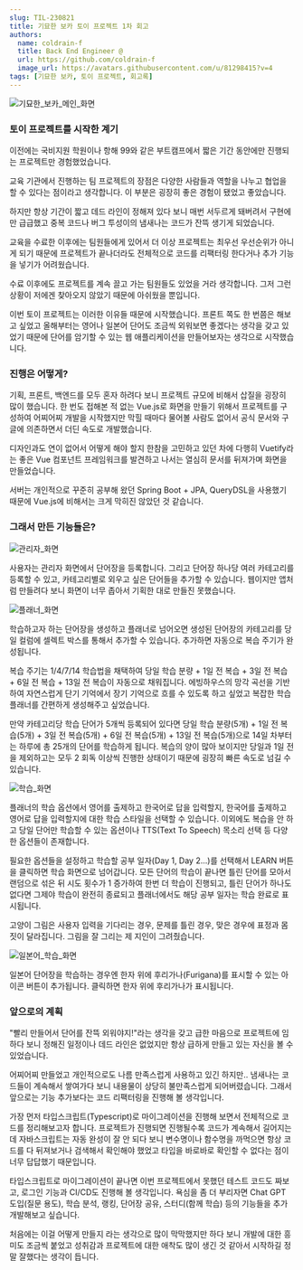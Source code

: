 ```yaml
---
slug: TIL-230821
title: 기묘한 보카 토이 프로젝트 1차 회고
authors:
  name: coldrain-f
  title: Back End Engineer @
  url: https://github.com/coldrain-f
  image_url: https://avatars.githubusercontent.com/u/81298415?v=4
tags: [기묘한 보카, 토이 프로젝트, 회고록]
---
```


![기묘한_보카_메인_화면](./images/기묘한_보카_메인_화면.png)

### 토이 프로젝트를 시작한 계기

이전에는 국비지원 학원이나 항해 99와 같은 부트캠프에서 짧은 기간 동안에만 진행되는 프로젝트만 경험했었습니다.

교육 기관에서 진행하는 팀 프로젝트의 장점은 다양한 사람들과 역할을 나누고 협업을 할 수 있다는 점이라고 생각합니다. 이 부분은 굉장히 좋은 경험이 됐었고 좋았습니다.

하지만 항상 기간이 짧고 데드 라인이 정해져 있다 보니 매번 서두르게 돼버려서 구현에만 급급했고 중복 코드나 버그 투성이의 냄새나는 코드가 잔뜩 생기게 되었습니다.

교육을 수료한 이후에는 팀원들에게 있어서 더 이상 프로젝트는 최우선 우선순위가 아니게 되기 때문에 프로젝트가 끝나더라도 전체적으로 코드를 리팩터링 한다거나 추가 기능을 넣기가 어려웠습니다.

수료 이후에도 프로젝트를 계속 끌고 가는 팀원들도 있었을 거라 생각합니다. 그저 그런 상황이 저에겐 찾아오지 않았기 때문에 아쉬웠을 뿐입니다.

이번 토이 프로젝트는 이러한 이유들 때문에 시작했습니다. 프론트 쪽도 한 번쯤은 해보고 싶었고 올해부터는 영어나 일본어 단어도 조금씩 외워보면 좋겠다는 생각을 갖고 있었기 때문에 단어를 암기할 수 있는 웹 애플리케이션을 만들어보자는 생각으로 시작했습니다.

### 진행은 어떻게?

기획, 프론트, 백엔드를 모두 혼자 하려다 보니 프로젝트 규모에 비해서 삽질을 굉장히 많이 했습니다. 한 번도 접해본 적 없는 Vue.js로 화면을 만들기 위해서 프로젝트를 구성하여 어찌어찌 개발을 시작했지만 막힐 때마다 물어볼 사람도 없어서 공식 문서와 구글에 의존하면서 더딘 속도로 개발했습니다.

디자인과도 연이 없어서 어떻게 해야 할지 한참을 고민하고 있던 차에 다행히 Vuetify라는 좋은 Vue 컴포넌트 프레임워크를 발견하고 나서는 열심히 문서를 뒤져가며 화면을 만들었습니다.

서버는 개인적으로 꾸준히 공부해 왔던 Spring Boot + JPA, QueryDSL을 사용했기 때문에 Vue.js에 비해서는 크게 막히진 않았던 것 같습니다.

### 그래서 만든 기능들은?

![관리자_화면](./images/관리자_화면.png)

사용자는 관리자 화면에서 단어장을 등록합니다. 그리고 단어장 하나당 여러 카테고리를 등록할 수 있고, 카테고리별로 외우고 싶은 단어들을 추가할 수 있습니다. 웹이지만 앱처럼 만들려다 보니 화면이 너무 좁아서 기획한 대로 만들진 못했습니다.

![플래너_화면](./images/플래너_화면.png)

학습하고자 하는 단어장을 생성하고 플래너로 넘어오면 생성된 단어장의 카테고리를 당일 컬럼에 셀렉트 박스를 통해서 추가할 수 있습니다. 추가하면 자동으로 복습 주기가 완성됩니다.

복습 주기는 1/4/7/14 학습법을 채택하여 당일 학습 분량 + 1일 전 복습 + 3일 전 복습 + 6일 전 복습 + 13일 전 복습이 자동으로 채워집니다. 에빙하우스의 망각 곡선을 기반하여 자연스럽게 단기 기억에서 장기 기억으로 흐를 수 있도록 하고 싶었고 복잡한 학습 플래너를 간편하게 생성해주고 싶었습니다.

만약 카테고리당 학습 단어가 5개씩 등록되어 있다면 당일 학습 분량(5개) + 1일 전 복습(5개) + 3일 전 복습(5개) + 6일 전 복습(5개) + 13일 전 복습(5개)으로 14일 차부터는 하루에 총 25개의 단어를 학습하게 됩니다. 복습의 양이 많아 보이지만 당일과 1일 전을 제외하고는 모두 2 회독 이상씩 진행한 상태이기 때문에 굉장히 빠른 속도로 넘길 수 있습니다.

![학습_화면](./images/학습_화면.png)

플래너의 학습 옵션에서 영어를 출제하고 한국어로 답을 입력할지, 한국어를 출제하고 영어로 답을 입력할지에 대한 학습 스타일을 선택할 수 있습니다. 이외에도 복습을 안 하고 당일 단어만 학습할 수 있는 옵션이나 TTS(Text To Speech) 목소리 선택 등 다양한 옵션들이 존재합니다.

필요한 옵션들을 설정하고 학습할 공부 일자(Day 1, Day 2...)를 선택해서 LEARN 버튼을 클릭하면 학습 화면으로 넘어갑니다. 모든 단어의 학습이 끝나면 틀린 단어를 모아서 랜덤으로 섞은 뒤 시도 횟수가 1 증가하여 한번 더 학습이 진행되고, 틀린 단어가 하나도 없다면 그제야 학습이 완전히 종료되고 플래너에서도 해당 공부 일자는 학습 완료로 표시됩니다.

고양이 그림은 사용자 입력을 기다리는 경우, 문제를 틀린 경우, 맞은 경우에 표정과 몸짓이 달라집니다. 그림을 잘 그리는 제 지인이 그려줬습니다.

![일본어_학습_화면](./images/일본어_학습_화면.png)

일본어 단어장을 학습하는 경우엔 한자 위에 후리가나(Furigana)를 표시할 수 있는 아이콘 버튼이 추가됩니다. 클릭하면 한자 위에 후리가나가 표시됩니다.

### 앞으로의 계획

"빨리 만들어서 단어를 잔뜩 외워야지!"라는 생각을 갖고 급한 마음으로 프로젝트에 임하다 보니 정해진 일정이나 데드 라인은 없었지만 항상 급하게 만들고 있는 자신을 볼 수 있었습니다.

어찌어찌 만들었고 개인적으로도 나름 만족스럽게 사용하고 있긴 하지만.. 냄새나는 코드들이 계속해서 쌓여가다 보니 내용물이 상당히 불만족스럽게 되어버렸습니다. 그래서 앞으로는 기능 추가보다는 코드 리팩터링을 진행해 볼 생각입니다.

가장 먼저 타입스크립트(Typescript)로 마이그레이션을 진행해 보면서 전체적으로 코드를 정리해보고자 합니다. 프로젝트가 진행되면 진행될수록 코드가 계속해서 길어지는데 자바스크립트는 자동 완성이 잘 안 되다 보니 변수명이나 함수명을 까먹으면 항상 코드를 다 뒤져보거나 검색해서 확인해야 했었고 타입을 바로바로 확인할 수 없다는 점이 너무 답답했기 때문입니다.

타입스크립트로 마이그레이션이 끝나면 이번 프로젝트에서 못했던 테스트 코드도 짜보고, 로그인 기능과 CI/CD도 진행해 볼 생각입니다. 욕심을 좀 더 부리자면 Chat GPT 도입(질문 용도), 학습 분석, 랭킹, 단어장 공유, 스터디(함께 학습) 등의 기능들을 추가 개발해보고 싶습니다.

처음에는 이걸 어떻게 만들지 라는 생각으로 많이 막막했지만 하다 보니 개발에 대한 흥미도 조금씩 붙었고 성취감과 프로젝트에 대한 애착도 많이 생긴 것 같아서 시작하길 정말 잘했다는 생각이 듭니다.
